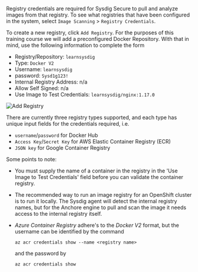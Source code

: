 Registry credentials are required for Sysdig Secure to pull and analyze images from that registry. To see what registries that have been configured in the system, select `Image Scanning` > `Registry Credentials`.

To create a new registry, click `Add Registry`. For the purposes of this training course we will add a preconfigured Docker Repository.  With that in mind, use the following information to complete the form

- Registry/Repository: `learnsysdig`
- Type: `Docker V2`
- Username: `learnsysdig`
- password: `Sysd1g123!`
- Internal Registry Address: n/a
- Allow Self Signed: n/a
- Use Image to Test Credentials: `learnsysdig/nginx:1.17.0`

![Add Registry](secure-image-scanning-policies-and-assignments/assets/addregistry01.png)

There are currently three registry types supported, and each type has unique input fields for the credentials required, i.e.
 - `username`/`password` for Docker Hub
 - `Access Key`/`Secret Key` for AWS Elastic Container Registry (ECR)
 - `JSON key` for Google Container Registry

Some points to note:
  - You must supply the name of a container in the registry in the 'Use Image to Test Credentials' field before you can validate the container registry.
  - The recommended way to run an image registry for an OpenShift cluster is to run it locally. The Sysdig agent will detect the internal registry names, but for the Anchore engine to pull and scan the image it needs access to the internal registry itself.
  - *Azure Container Registry* adhere's to the *Docker V2* format, but the username can be identified by the command

    ```
    az acr credentials show --name <registry name>
    ```
    and the password by

    ```
    az acr credentials show
    ```
